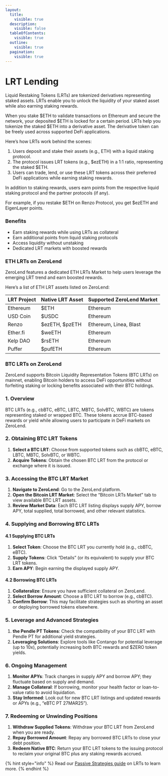 ```yaml
---
layout:
  title:
    visible: true
  description:
    visible: false
  tableOfContents:
    visible: true
  outline:
    visible: true
  pagination:
    visible: true
---
```


# LRT Lending

Liquid Restaking Tokens (LRTs) are tokenized derivatives representing staked assets. LRTs enable you to unlock the liquidity of your staked asset while also earning staking rewards.&#x20;

When you stake $ETH to validate transactions on Ethereum and secure the network, your deposited $ETH is locked for a certain period. LRTs help you tokenize the staked $ETH into a derivative asset. The derivative token can be freely used across supported DeFi applications.

Here’s how LRTs work behind the scenes: &#x20;

1. Users deposit and stake their assets (e.g., ETH) with a liquid staking protocol.
2. The protocol issues LRT tokens (e.g., $ezETH) in a 1:1 ratio, representing the staked $ETH.
3. Users can trade, lend, or use these LRT tokens across their preferred DeFi applications while earning staking rewards.

In addition to staking rewards, users earn points from the respective liquid staking protocol and the partner protocols (if any).&#x20;

For example, if you restake $ETH on Renzo Protocol, you get $ezETH and EigenLayer points.&#x20;

### Benefits

* Earn staking rewards while using LRTs as collateral
* Earn additional points from liquid staking protocols
* Access liquidity without unstaking
* Dedicated LRT markets with boosted rewards

### ETH LRTs on ZeroLend  <a href="#lrtsonzerolend" id="lrtsonzerolend"></a>

ZeroLend features a dedicated ETH LRTs Market to help users leverage the emerging LRT trend and earn boosted rewards.

Here’s a list of ETH LRT assets listed on ZeroLend:&#x20;

| LRT Project  | Native LRT Asset  | Supported ZeroLend Market |
| ------------ | ----------------- | ------------------------- |
| Ethereum     | $ETH              | Ethereum                  |
| USD Coin     | $USDC             | Ethereum                  |
| Renzo        | $ezETH, $pzETH    | Ethereum, Linea, Blast    |
| Ether.fi     | $weETH            | Ethereum                  |
| Kelp DAO     | $rsETH            | Ethereum                  |
| Puffer       | $pufETH           | Ethereum                  |

### BTC LRTs on ZeroLend

ZeroLend supports Bitcoin Liquidity Representation Tokens (BTC LRTs) on mainnet, enabling Bitcoin holders to access DeFi opportunities without forfeiting staking or locking benefits associated with their BTC holdings.

### 1. Overview

BTC LRTs (e.g., cbBTC, eBTC, LBTC, MBTC, SolvBTC, WBTC) are tokens representing staked or wrapped BTC. These tokens accrue BTC-based rewards or yield while allowing users to participate in DeFi markets on ZeroLend.

### 2. Obtaining BTC LRT Tokens

1. **Select a BTC LRT**: Choose from supported tokens such as cbBTC, eBTC, LBTC, MBTC, SolvBTC, or WBTC.
2. **Acquire Tokens**: Obtain the chosen BTC LRT from the protocol or exchange where it is issued.

### 3. Accessing the BTC LRT Market

1. **Navigate to ZeroLend**: Go to the ZeroLend platform.
2. **Open the Bitcoin LRT Market**: Select the “Bitcoin LRTs Market” tab to view available BTC LRT assets.
3. **Review Market Data**: Each BTC LRT listing displays supply APY, borrow APY, total supplied, total borrowed, and other relevant statistics.

### 4. Supplying and Borrowing BTC LRTs

#### 4.1 Supplying BTC LRTs

1. **Select Token**: Choose the BTC LRT you currently hold (e.g., cbBTC, eBTC).
2. **Supply Tokens**: Click “Details” (or its equivalent) to supply your BTC LRT tokens.
3. **Earn APY**: Begin earning the displayed supply APY.

#### 4.2 Borrowing BTC LRTs

1. **Collateralize**: Ensure you have sufficient collateral on ZeroLend.
2. **Select Borrow Amount**: Choose a BTC LRT to borrow (e.g., cbBTC).
3. **Confirm Borrow**: This may facilitate strategies such as shorting an asset or deploying borrowed tokens elsewhere.

### 5. Leverage and Advanced Strategies

1. **the Pendle PT Tokens**: Check the compatibility of your BTC LRT with Pendle PT for additional yield strategies.
2. **Leveraging Solutions**: Explore tools like Contango for potential leverage (up to 10x), potentially increasing both BTC rewards and $ZERO token yields.

### 6. Ongoing Management

1. **Monitor APYs**: Track changes in supply APY and borrow APY; they fluctuate based on supply and demand.
2. **Manage Collateral**: If borrowing, monitor your health factor or loan-to-value ratio to avoid liquidation.
3. **Stay Informed**: Look out for new BTC LRT listings and updated rewards or APYs (e.g., “eBTC PT 27MAR25”).

### 7. Redeeming or Unwinding Positions

1. **Withdraw Supplied Tokens**: Withdraw your BTC LRT from ZeroLend when you are ready.
2. **Repay Borrowed Amount**: Repay any borrowed BTC LRTs to close your debt position.
3. **Redeem Native BTC**: Return your BTC LRT tokens to the issuing protocol to reclaim your original BTC plus any staking rewards accrued.

{% hint style="info" %}
Read our [Passive Strategies guide](../tutorials/yield-strategies/passive-lrt-strategies.md) on LRTs to learn more.&#x20;
{% endhint %}
